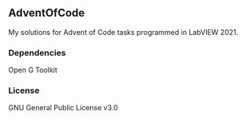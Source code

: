 ## AdventOfCode
My solutions for Advent of Code tasks programmed in LabVIEW 2021.

### Dependencies
Open G Toolkit

### License
GNU General Public License v3.0
